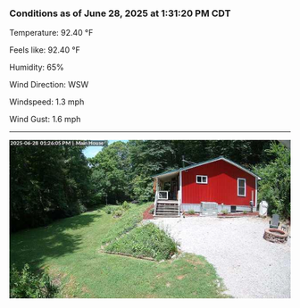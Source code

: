 ### Conditions as of June 28, 2025 at 1:31:20 PM CDT 

Temperature: 92.40 &deg;F

Feels like: 92.40 &deg;F

Humidity: 65%

Wind Direction: WSW

Windspeed: 1.3 mph

Wind Gust: 1.6 mph

---

<img src="./images/latest.jpeg"/>

